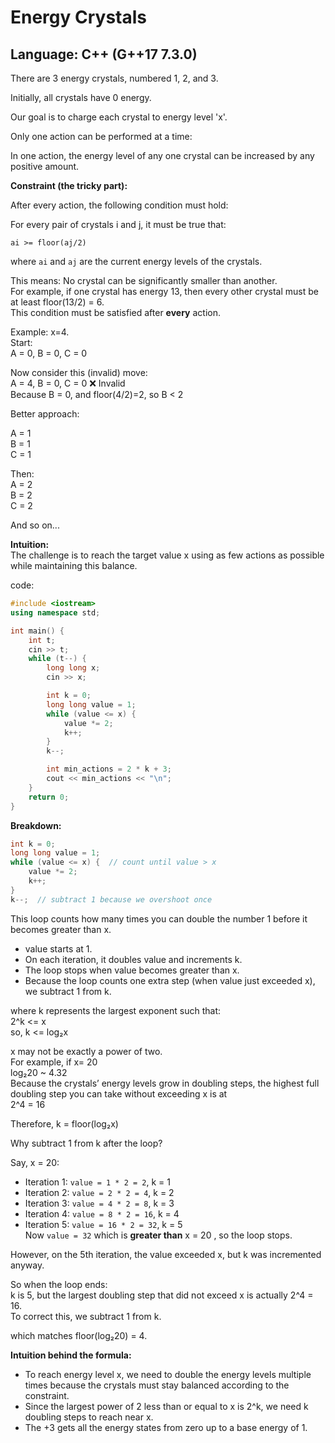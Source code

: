 # Energy Crystals

## Language: C++ (G++17 7.3.0)

There are 3 energy crystals, numbered 1, 2, and 3.

Initially, all crystals have 0 energy.

Our goal is to charge each crystal to energy level 'x'.

Only one action can be performed at a time:

In one action, the energy level of any one crystal can be increased by any positive amount.

**Constraint (the tricky part):**

After every action, the following condition must hold:

For every pair of crystals i and j, it must be true that:

```cp
ai >= floor(aj/2)
```
where `ai` and `aj` are the current energy levels of the crystals.

This means:
No crystal can be significantly smaller than another.  
For example, if one crystal has energy 13, then every other crystal must be at least floor(13/2) = 6.  
This condition must be satisfied after **every** action.

Example: x=4.  
Start:  
A = 0, B = 0, C = 0

Now consider this (invalid) move:  
A = 4, B = 0, C = 0 ❌ Invalid  
Because B = 0, and floor(4/2)=2, so B < 2

Better approach:

A = 1  
B = 1  
C = 1

Then:  
A = 2  
B = 2  
C = 2 

And so on...

**Intuition:**  
The challenge is to reach the target value x using as few actions as possible while maintaining this balance.

code:
```cpp
#include <iostream>
using namespace std;

int main() {
    int t;
    cin >> t;
    while (t--) {
        long long x;
        cin >> x;

        int k = 0;
        long long value = 1;
        while (value <= x) { 
            value *= 2;
            k++;
        }
        k--;  

        int min_actions = 2 * k + 3;
        cout << min_actions << "\n";
    }
    return 0;
}
```
**Breakdown:**
```cpp
int k = 0;
long long value = 1;
while (value <= x) {  // count until value > x
    value *= 2;
    k++;
}
k--;  // subtract 1 because we overshoot once
```
This loop counts how many times you can double the number 1 before it becomes greater than x.  
- value starts at 1.
- On each iteration, it doubles value and increments k.
- The loop stops when value becomes greater than x.  
- Because the loop counts one extra step (when value just exceeded x), we subtract 1 from k.

where k represents the largest exponent such that:  
2^k <= x  
so, k <= log₂x  

x may not be exactly a power of two.  
For example, if x= 20  
log₂20 ~ 4.32  
Because the crystals’ energy levels grow in doubling steps, the highest full doubling step you can take without exceeding x is at   
2^4 = 16

Therefore, k = floor(log₂x)

Why subtract 1 from k after the loop?

Say, x = 20:

- Iteration 1: `value = 1 * 2 = 2`, k = 1
- Iteration 2: `value = 2 * 2 = 4`, k = 2
- Iteration 3: `value = 4 * 2 = 8`, k = 3
- Iteration 4: `value = 8 * 2 = 16`, k = 4
- Iteration 5: `value = 16 * 2 = 32`, k = 5  
Now `value = 32` which is **greater than** x = 20 , so the loop stops.

However, on the 5th iteration, the value exceeded x, but k was incremented anyway.

So when the loop ends:  
k is 5, but the largest doubling step that did not exceed x is actually 2^4 = 16.  
To correct this, we subtract 1 from k.  

which matches floor(log₂20) = 4.  

**Intuition behind the formula:**

- To reach energy level x, we need to double the energy levels multiple times because the crystals must stay balanced according to the constraint.
- Since the largest power of 2 less than or equal to x is 2^k, we need k doubling steps to reach near x.
- The +3 gets all the energy states from zero up to a base energy of 1.

